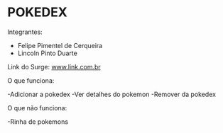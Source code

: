 # POKEDEX

Integrantes: 
- Felipe Pimentel de Cerqueira
- Lincoln Pinto Duarte

Link do Surge: www.link.com.br

O que funciona:

-Adicionar a pokedex
-Ver detalhes do pokemon
-Remover da pokedex

O que não funciona: 

-Rinha de pokemons
